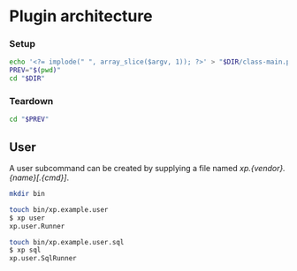 # Plugin architecture

### Setup

```sh
echo '<?= implode(" ", array_slice($argv, 1)); ?>' > "$DIR/class-main.php"
PREV="$(pwd)"
cd "$DIR"
```

### Teardown

```sh
cd "$PREV"
```

## User
A user subcommand can be created by supplying a file named *xp.{vendor}.{name}[.{cmd}]*.

```sh
mkdir bin

touch bin/xp.example.user
$ xp user
xp.user.Runner 

touch bin/xp.example.user.sql
$ xp sql
xp.user.SqlRunner 
```
